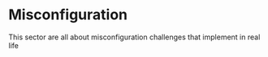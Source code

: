 # Misconfiguration
This sector are all about misconfiguration challenges that implement in real life
